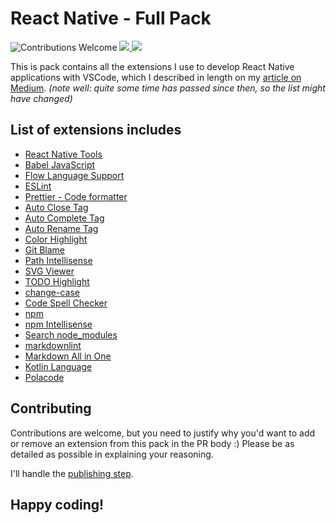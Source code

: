 # React Native - Full Pack

![Contributions Welcome](https://img.shields.io/badge/contributions-welcome-brightgreen) 
<a href="https://github.com/kelset?tab=followers">
    <img src="https://img.shields.io/github/followers/kelset?label=Follow%20%40kelset&style=social" />
  </a>
  <a href="https://twitter.com/kelset">
    <img src="https://img.shields.io/twitter/follow/kelset?label=Follow%20%40kelset&style=social" />
  </a>

This is pack contains all the extensions I use to develop React Native applications with VSCode, which I described in length on my [article on Medium](https://medium.com/react-native-training/vscode-for-react-native-526ec4a368ce). *(note well: quite some time has passed since then, so the list might have changed)*

## List of extensions includes

- [React Native Tools](https://marketplace.visualstudio.com/items?itemName=vsmobile.vscode-react-native)
- [Babel JavaScript](https://marketplace.visualstudio.com/items?itemName=mgmcdermott.vscode-language-babel)
- [Flow Language Support](https://marketplace.visualstudio.com/items?itemName=flowtype.flow-for-vscode)
- [ESLint](https://marketplace.visualstudio.com/items?itemName=dbaeumer.vscode-eslint)
- [Prettier - Code formatter](https://marketplace.visualstudio.com/items?itemName=esbenp.prettier-vscode)
- [Auto Close Tag](https://marketplace.visualstudio.com/items?itemName=formulahendry.auto-close-tag)
- [Auto Complete Tag](https://marketplace.visualstudio.com/items?itemName=formulahendry.auto-complete-tag)
- [Auto Rename Tag](https://marketplace.visualstudio.com/items?itemName=formulahendry.auto-rename-tag)
- [Color Highlight](https://marketplace.visualstudio.com/items?itemName=naumovs.color-highlight)
- [Git Blame](https://marketplace.visualstudio.com/items?itemName=waderyan.gitblame)
- [Path Intellisense](https://marketplace.visualstudio.com/items?itemName=christian-kohler.path-intellisense)
- [SVG Viewer](https://marketplace.visualstudio.com/items?itemName=cssho.vscode-svgviewer)
- [TODO Highlight](https://marketplace.visualstudio.com/items?itemName=wayou.vscode-todo-highlight)
- [change-case](https://marketplace.visualstudio.com/items?itemName=wmaurer.change-case)
- [Code Spell Checker](https://marketplace.visualstudio.com/items?itemName=streetsidesoftware.code-spell-checker)
- [npm](https://marketplace.visualstudio.com/items?itemName=eg2.vscode-npm-script)
- [npm Intellisense](https://marketplace.visualstudio.com/items?itemName=christian-kohler.npm-intellisense)
- [Search node_modules](https://marketplace.visualstudio.com/items?itemName=jasonnutter.search-node-modules)
- [markdownlint](https://marketplace.visualstudio.com/items?itemName=DavidAnson.vscode-markdownlint)
- [Markdown All in One](https://marketplace.visualstudio.com/items?itemName=yzhang.markdown-all-in-one)
- [Kotlin Language](https://marketplace.visualstudio.com/items?itemName=mathiasfrohlich.Kotlin)
- [Polacode](https://marketplace.visualstudio.com/items?itemName=pnp.polacode)


## Contributing

Contributions are welcome, but you need to justify why you'd want to add or remove an extension from this pack in the PR body :) Please be as detailed as possible in explaining your reasoning.

I'll handle the [publishing step](https://code.visualstudio.com/api/working-with-extensions/publishing-extension).

## Happy coding!
